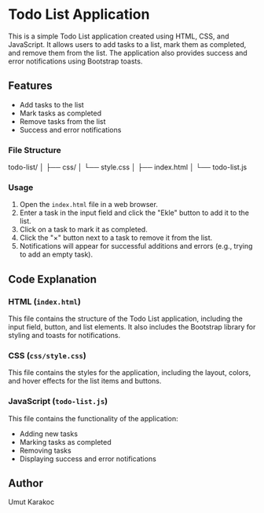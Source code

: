# Todo List Application

This is a simple Todo List application created using HTML, CSS, and JavaScript. It allows users to add tasks to a list, mark them as completed, and remove them from the list. The application also provides success and error notifications using Bootstrap toasts.

## Features

- Add tasks to the list
- Mark tasks as completed
- Remove tasks from the list
- Success and error notifications

### File Structure

todo-list/
│
├── css/
│ └── style.css
│
├── index.html
│
└── todo-list.js

### Usage

1. Open the `index.html` file in a web browser.
2. Enter a task in the input field and click the "Ekle" button to add it to the list.
3. Click on a task to mark it as completed.
4. Click the "×" button next to a task to remove it from the list.
5. Notifications will appear for successful additions and errors (e.g., trying to add an empty task).

## Code Explanation

### HTML (`index.html`)

This file contains the structure of the Todo List application, including the input field, button, and list elements. It also includes the Bootstrap library for styling and toasts for notifications.

### CSS (`css/style.css`)

This file contains the styles for the application, including the layout, colors, and hover effects for the list items and buttons.

### JavaScript (`todo-list.js`)

This file contains the functionality of the application:
- Adding new tasks
- Marking tasks as completed
- Removing tasks
- Displaying success and error notifications

## Author

Umut Karakoc